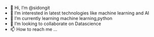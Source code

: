- 👋 Hi, I’m @sidongit
- 👀 I’m interested in latest technologies like machine learning and AI 
- 🌱 I’m currently learning machine learning,python 
- 💞️ I’m looking to collaborate on Datascience
- 📫 How to reach me ...

<!---
sidongit/sidongit is a ✨ special ✨ repository because its `README.md` (this file) appears on your GitHub profile.
You can click the Preview link to take a look at your changes.
--->
